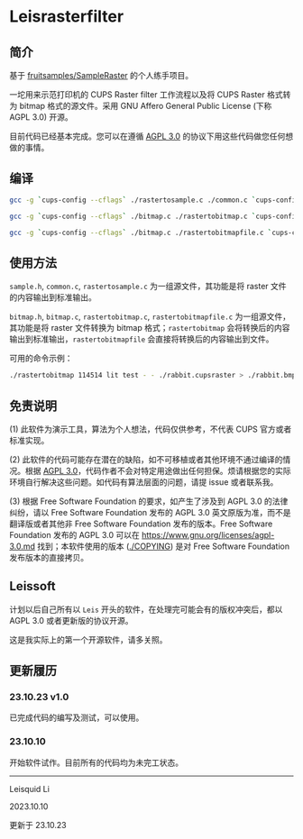 # Leisrasterfilter

## 简介

基于 [fruitsamples/SampleRaster](https://github.com/fruitsamples/SampleRaster) 的个人练手项目。

一坨用来示范打印机的 CUPS Raster filter 工作流程以及将 CUPS Raster 格式转为 bitmap 格式的源文件。采用 GNU Affero General Public License (下称 AGPL 3.0) 开源。

目前代码已经基本完成。您可以在遵循 [AGPL 3.0](./COPYING) 的协议下用这些代码做您任何想做的事情。

## 编译

```sh
gcc -g `cups-config --cflags` ./rastertosample.c ./common.c `cups-config --libs` -o ./rastertosample
```

```sh
gcc -g `cups-config --cflags` ./bitmap.c ./rastertobitmap.c `cups-config --libs` -o ./rastertobitmap
```

```sh
gcc -g `cups-config --cflags` ./bitmap.c ./rastertobitmapfile.c `cups-config --libs` -o ./rastertobitmapfile
```

## 使用方法

`sample.h`, `common.c`, `rastertosample.c` 为一组源文件，其功能是将 raster 文件的内容输出到标准输出。

`bitmap.h`, `bitmap.c`, `rastertobitmap.c`, `rastertobitmapfile.c` 为一组源文件，其功能是将 raster 文件转换为 bitmap 格式；`rastertobitmap` 会将转换后的内容输出到标准输出，`rastertobitmapfile` 会直接将转换后的内容输出到文件。

可用的命令示例：

```sh
./rastertobitmap 114514 lit test - - ./rabbit.cupsraster > ./rabbit.bmp
```

## 免责说明

(1) 此软件为演示工具，算法为个人想法，代码仅供参考，不代表 CUPS 官方或者标准实现。

(2) 此软件的代码可能存在潜在的缺陷，如不可移植或者其他环境不通过编译的情况。根据 [AGPL 3.0](./COPYING)，代码作者不会对特定用途做出任何担保。烦请根据您的实际环境自行解决这些问题。如代码有算法层面的问题，请提 issue 或者联系我。

(3) 根据 Free Software Foundation 的要求，如产生了涉及到 AGPL 3.0 的法律纠纷，请以 Free Software Foundation 发布的 AGPL 3.0 英文原版为准，而不是翻译版或者其他非 Free Software Foundation 发布的版本。Free Software Foundation 发布的 AGPL 3.0 可以在 <https://www.gnu.org/licenses/agpl-3.0.md> 找到；本软件使用的版本 ([./COPYING](./COPYING)) 是对 Free Software Foundation 发布版本的直接拷贝。

## Leissoft

计划以后自己所有以 `Leis` 开头的软件，在处理完可能会有的版权冲突后，都以 AGPL 3.0 或者更新版的协议开源。

这是我实际上的第一个开源软件，请多关照。

## 更新履历

### 23.10.23 v1.0

已完成代码的编写及测试，可以使用。

### 23.10.10

开始软件试作。目前所有的代码均为未完工状态。

---

Leisquid Li

2023.10.10

更新于 23.10.23
